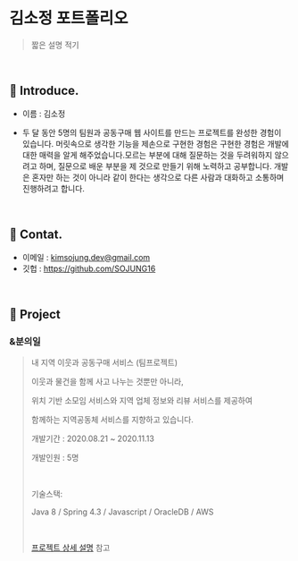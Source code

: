 # 김소정 포트폴리오
> 짧은 설명 적기

</br>

## :pushpin: Introduce.

- 이름 : 김소정

- 두 달 동안 5명의 팀원과 공동구매 웹 사이트를 만드는 프로젝트를 완성한 경험이 있습니다. 머릿속으로 생각한 기능을 제손으로 구현한 경험은 구현한 경험은 개발에 대한 매력을 알게 해주었습니다.모르는 부분에 대해 질문하는 것을 두려워하지 않으려고 하며, 질문으로 배운 부분을 제 것으로 만들기 위해 노력하고 공부합니다. 개발은 혼자만 하는 것이 아니라 같이 한다는 생각으로 다른 사람과 대화하고 소통하며 진행하려고 합니다.


</br>

## :pushpin: Contat.

- 이메일 : kimsojung.dev@gmail.com
- 깃헙 :  https://github.com/SOJUNG16

</br>

## :pushpin: Project

### &분의일 

> 내 지역 이웃과 공동구매 서비스 (팀프로젝트) 
> 
> 이웃과 물건을 함께 사고 나누는 것뿐만 아니라, 
> 
> 위치 기반 소모임 서비스와 지역 업체 정보와 리뷰 서비스를 제공하여 
> 
> 함께하는 지역공동체 서비스를 지향하고 있습니다.
> <br>
>
> 개발기간  : 2020.08.21 ~ 2020.11.13
>
> 개발인원  : 5명
>
>  <br>
>
> 기술스택:
>
> Java 8 / Spring 4.3 / Javascript / OracleDB / AWS 
>
>  <br>
>
> [ 프로젝트 상세 설명](https://github.com/SOJUNG16/andOne) 참고

